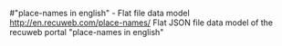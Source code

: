 #"place-names in english" - Flat file data model
http://en.recuweb.com/place-names/
Flat JSON file data model of the recuweb portal "place-names in english"
